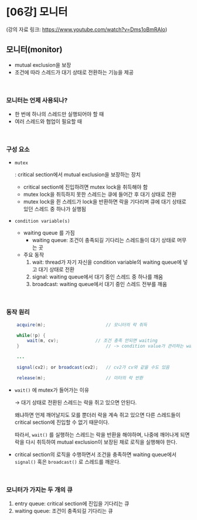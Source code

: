 # [06강] 모니터
(강의 자료 링크: https://www.youtube.com/watch?v=Dms1oBmRAlo)

## 모니터(monitor)

- mutual exclusion을 보장
- 조건에 따라 스레드가 대기 상태로 전환하는 기능을 제공

<br/>

### 모니터는 언제 사용되나?

- 한 번에 하나의 스레드만 실행되어야 할 때
- 여러 스레드와 협업이 필요할 때

<br/>

### 구성 요소

- `mutex`

  : critical section에서 mutual exclusion을 보장하는 장치

    - critical section에 진입하려면 mutex lock을 취득해야 함
    - mutex lock을 취득하지 못한 스레드는 큐에 들어간 후 대기 상태로 전환
    - mutex lock을 쥔 스레드가 lock을 반환하면 락을 기다리며 큐에 대기 상태로 있던 스레드 중 하나가 실행됨
- `condition variable(s)`
    - waiting queue 를 가짐
        - waiting queue: 조건이 충족되길 기다리는 스레드들이 대기 상태로 머무는 곳
    - 주요 동작
        1. wait: thread가 자기 자신을 condition variable의 waiting queue에 넣고 대기 상태로 전환
        2. signal: waiting queue에서 대기 중인 스레드 중 하나를 깨움
        3. broadcast: waiting queue에서 대기 중인 스레드 전부를 깨움

<br/>

### 동작 원리

```java
    acquire(m);                       // 모니터의 락 취득

    while(!p) {
	    wait(m, cv);              // 조건 충족 안되면 waiting
    }                                 // -> condition value가 관리하는 waiting queue에 자기 자신을 넣고, 자신의 상태를 대기 상태로 전환함

    ...

    signal(cv2); or broadcast(cv2);   // cv2가 cv와 같을 수도 있음

    release(m);                       // 미터의 락 반환
```

- `wait()` 에 mutex가 들어가는 이유

  → 대기 상태로 전환된 스레드는 락을 쥐고 있으면 안된다.

  왜냐하면 언제 깨어날지도 모를 뿐더러 락을 계속 쥐고 있으면 다른 스레드들이 critical section에 진입할 수 없기 때문이다.

  따라서, `wait()` 를 실행하는 스레드는 락을 반환을 해야하며, 나중에 깨어나게 되면 락을 다시 취득하여 mutual exclusion이 보장된 채로 로직을 실행해야 한다.

- critical section의 로직을 수행하면서 조건을 충족하면 waiting queue에서 `signal()` 혹은 `broadcast()` 로 스레드를 깨운다.

<br/>

### 모니터가 가지는 두 개의 큐

1. entry queue: critical section에 진입을 기다리는 큐
2. waiting queue: 조건이 충족되길 기다리는 큐